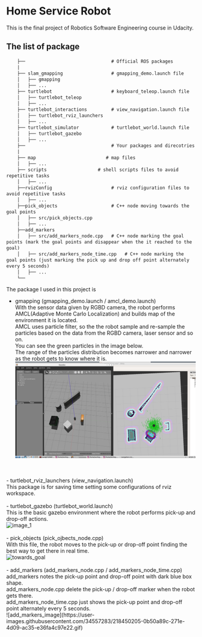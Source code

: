 # Home Service Robot
This is the final project of Robotics Software Engineering course in Udacity.


## The list of package
```
    ├──                                # Official ROS packages
    |
    ├── slam_gmapping                  # gmapping_demo.launch file                   
    │   ├── gmapping
    │   ├── ...
    ├── turtlebot                      # keyboard_teleop.launch file
    │   ├── turtlebot_teleop
    │   ├── ...
    ├── turtlebot_interactions         # view_navigation.launch file      
    │   ├── turtlebot_rviz_launchers
    │   ├── ...
    ├── turtlebot_simulator            # turtlebot_world.launch file 
    │   ├── turtlebot_gazebo
    │   ├── ...
    ├──                                # Your packages and direcotries
    |
    ├── map                          # map files
    │   ├── ...
    ├── scripts                   # shell scripts files to avoid repetitive tasks
    │   ├── ...
    ├──rvizConfig                      # rviz configuration files to avoid repetitive tasks
    │   ├── ...
    ├──pick_objects                    # C++ node moving towards the goal points
    │   ├── src/pick_objects.cpp
    │   ├── ...
    ├──add_markers                     
    │   ├── src/add_markers_node.cpp   # C++ node marking the goal points (mark the goal points and disappear when the it reached to the goal)
    │   ├── src/add_markers_node_time.cpp   # C++ node marking the goal points (just marking the pick up and drop off point alternately every 5 seconds)
    │   ├── ...
    └──
```

The package I used in this project is
- gmapping (gmapping_demo.launch / amcl_demo.launch) <br />
 With the sensor data given by RGBD camera, the robot performs AMCL(Adaptive Monte Carlo Localization) and builds map of the environment it is located. <br />
 AMCL uses particle filter, so the the robot sample and re-sample the particles based on the data from the RGBD camera, laser sensor and so on. <br />
 You can see the green particles in the image below. <br />
 The range of the particles distribution becomes narrower and narrower as the robot gets to know where it is. <br />
 ![alt text](https://github.com/Ahn-SH/udacity-robotics/blob/master/Project5_HomeServiceRobot/image_2.png)
 <br />
 <br />
- turtlebot_rviz_launchers (view_navigation.launch) <br />
 This package is for saving time setting some configurations of rviz workspace.
 <br />
 <br />
- turtlebot_gazebo (turtlebot_world.launch) <br />
 This is the basic gazebo environment where the robot performs pick-up and drop-off actions.<br />
<img width="1279" alt="image_1" src="https://user-images.githubusercontent.com/34557283/218450118-26792ac0-67e6-4fe2-8480-a807b78e5f01.png">
 <br />
 <br />
- pick_objects (pick_ojbects_node.cpp) <br />
 With this file, the robot moves to the pick-up or drop-off point finding the best way to get there in real time. <br />
<img width="979" alt="towards_goal" src="https://user-images.githubusercontent.com/34557283/218450031-00e6cefe-e1e7-46fa-9eb4-37011262e2f1.png">
 <br />
 <br />
- add_markers (add_markers_node.cpp / add_markers_node_time.cpp) <br />
 add_markers notes the pick-up point and drop-off point with dark blue box shape. <br />
 add_markers_node.cpp delete the pick-up / drop-off marker when the robot gets there. <br />
 add_markers_node_time.cpp just shows the pick-up point and drop-off point alternately every 5 seconds.<br />
![add_markers_image](https://user-images.githubusercontent.com/34557283/218450205-0b50a89c-271e-4d09-ac35-e36fa4c97e22.gif)


